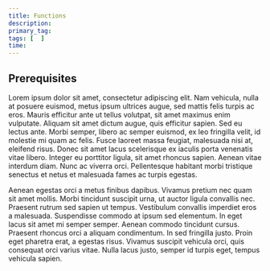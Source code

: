 ```yaml
---
title: Functions
description: 
primary_tag: 
tags: [  ]
time: 
---
```


<!-- loio0c54ff72d96d4998956ded561c89e690 -->

## Prerequisites

Lorem ipsum dolor sit amet, consectetur adipiscing elit. Nam vehicula, nulla at posuere euismod, metus ipsum ultrices augue, sed mattis felis turpis ac eros. Mauris efficitur ante ut tellus volutpat, sit amet maximus enim vulputate. Aliquam sit amet dictum augue, quis efficitur sapien. Sed eu lectus ante. Morbi semper, libero ac semper euismod, ex leo fringilla velit, id molestie mi quam ac felis. Fusce laoreet massa feugiat, malesuada nisi at, eleifend risus. Donec sit amet lacus scelerisque ex iaculis porta venenatis vitae libero. Integer eu porttitor ligula, sit amet rhoncus sapien. Aenean vitae interdum diam. Nunc ac viverra orci. Pellentesque habitant morbi tristique senectus et netus et malesuada fames ac turpis egestas.

Aenean egestas orci a metus finibus dapibus. Vivamus pretium nec quam sit amet mollis. Morbi tincidunt suscipit urna, ut auctor ligula convallis nec. Praesent rutrum sed sapien ut tempus. Vestibulum convallis imperdiet eros a malesuada. Suspendisse commodo at ipsum sed elementum. In eget lacus sit amet mi semper semper. Aenean commodo tincidunt cursus. Praesent rhoncus orci a aliquam condimentum. In sed fringilla justo. Proin eget pharetra erat, a egestas risus. Vivamus suscipit vehicula orci, quis consequat orci varius vitae. Nulla lacus justo, semper id turpis eget, tempus vehicula sapien.

